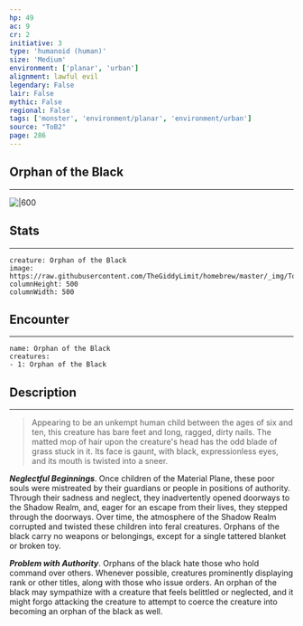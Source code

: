```yaml
---
hp: 49
ac: 9
cr: 2
initiative: 3
type: 'humanoid (human)'    
size: 'Medium'
environment: ['planar', 'urban']
alignment: lawful evil
legendary: False
lair: False
mythic: False
regional: False
tags: ['monster', 'environment/planar', 'environment/urban']
source: "ToB2"
page: 286
---
```


## Orphan of the Black
---

![|600](https://raw.githubusercontent.com/TheGiddyLimit/homebrew/master/_img/ToB2/creature/Orphan%20of%20the%20Black.webp)

## Stats
---

```statblock
creature: Orphan of the Black
image: https://raw.githubusercontent.com/TheGiddyLimit/homebrew/master/_img/ToB2/creature/token/Orphan%20of%20the%20Black%20%28Token%29.png
columnHeight: 500
columnWidth: 500
```

## Encounter
---

```encounter-table
name: Orphan of the Black
creatures:
- 1: Orphan of the Black
```

## Description
---
>Appearing to be an unkempt human child between the ages of six and ten, this creature has bare feet and long, ragged, dirty nails. The matted mop of hair upon the creature's head has the odd blade of grass stuck in it. Its face is gaunt, with black, expressionless eyes, and its mouth is twisted into a sneer.

**_Neglectful Beginnings_**. Once children of the Material Plane, these poor souls were mistreated by their guardians or people in positions of authority. Through their sadness and neglect, they inadvertently opened doorways to the Shadow Realm, and, eager for an escape from their lives, they stepped through the doorways. Over time, the atmosphere of the Shadow Realm corrupted and twisted these children into feral creatures. Orphans of the black carry no weapons or belongings, except for a single tattered blanket or broken toy.

**_Problem with Authority_**. Orphans of the black hate those who hold command over others. Whenever possible, creatures prominently displaying rank or other titles, along with those who issue orders. An orphan of the black may sympathize with a creature that feels belittled or neglected, and it might forgo attacking the creature to attempt to coerce the creature into becoming an orphan of the black as well.






